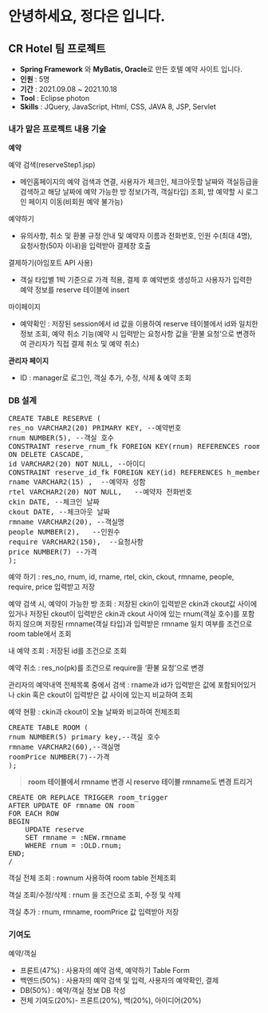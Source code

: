 # 안녕하세요, 정다은 입니다.

## CR Hotel 팀 프로젝트
* **Spring Framework** 와 **MyBatis, Oracle**로 만든 호텔 예약 사이트 입니다.
* **인원** : 5명
* **기간** : 2021.09.08 ~ 2021.10.18
* **Tool** : Eclipse photon
* **Skills** : JQuery, JavaScript, Html, CSS, JAVA 8, JSP, Servlet


### 내가 맡은 프로젝트 내용 기술


**예약**

예약 검색(reserveStep1.jsp)
 - 메인홈페이지의 예약 검색과 연결, 사용자가 체크인, 체크아웃할 날짜와 객실등급을 검색하고 해당 날짜에 예약 가능한 방 정보(가격, 객실타입) 조회, 방 예약할 시 로그인 페이지 이동(비회원 예약 불가능)

예약하기
 - 유의사항, 취소 및 환불 규정 안내 및 예약자 이름과 전화번호, 인원 수(최대 4명), 요청사항(50자 이내)을 입력받아 결제창 호출

결제하기(아임포트 API 사용)
- 객실 타입별 1박 기준으로 가격 적용, 결제 후 예약번호 생성하고 사용자가 입력한 예약 정보를 reserve 테이블에 insert

 마이페이지
- 예약확인 : 저장된 session에서 id 값을 이용하여 reserve 테이블에서 id와 일치한 정보 조회, 예약 취소 기능(예약 시 입력받는 요청사항 값을 ‘환불 요청’으로 변경하여 관리자가 직접 결제 취소 및 예약 취소)

**관리자 페이지**
- ID : manager로 로그인, 객실 추가, 수정, 삭제 & 예약 조회


### DB 설계
<pre>
CREATE TABLE RESERVE (
res_no VARCHAR2(20) PRIMARY KEY, --예약번호
rnum NUMBER(5), --객실 호수
CONSTRAINT reserve_rnum_fk FOREIGN KEY(rnum) REFERENCES room(rnum)
ON DELETE CASCADE,
id VARCHAR2(20) NOT NULL, --아이디
CONSTRAINT reserve_id_fk FOREIGN KEY(id) REFERENCES h_member(id),
rname VARCHAR2(15) ,  --예약자 성함
rtel VARCHAR2(20) NOT NULL,   --예약자 전화번호
ckin DATE, --체크인 날짜
ckout DATE, --체크아웃 날짜
rmname VARCHAR2(20), --객실명
people NUMBER(2),   --인원수
require VARCHAR2(150),  --요청사항
price NUMBER(7) --가격
);
</pre>


예약 하기 : res_no, rnum, id, rname, rtel, ckin, ckout, rmname, people, require, price 입력받고 저장

예약 검색 시, 예약이 가능한 방 조회 : 저장된 ckin이 입력받은 ckin과 ckout값 사이에 있거나 저장된 ckout이 입력받은 ckin과 ckout 사이에 있는 rnum(객실 호수)를 포함하지 않으며 저장된 rmname(객실 타입)과 입력받은 rmname 일치 여부를 조건으로 room table에서 조회

내 예약 조회 : 저장된 id를 조건으로 조회

예약 취소 : res_no(pk)를 조건으로 require을 ‘환불 요청’으로 변경

관리자의 예약내역 전체목록 중에서 검색 : rname과 id가 입력받은 값에 포함되어있거나 ckin 혹은 ckout이 입력받은 값 사이에 있는지 비교하여 조회

예약 현황 : ckin과 ckout이 오늘 날짜와 비교하여 전체조회

<pre>
CREATE TABLE ROOM (
rnum NUMBER(5) primary key,--객실 호수
rmname VARCHAR2(60),--객실명
roomPrice NUMBER(7)--가격
);
</pre>
> **room 테이블에서 rmname 변경 시 reserve 테이블 rmname도 변경 트리거**
<pre>
CREATE OR REPLACE TRIGGER room_trigger 
AFTER UPDATE OF rmname ON room
FOR EACH ROW 
BEGIN
    UPDATE reserve
    SET rmname = :NEW.rmname
    WHERE rnum = :OLD.rnum;
END;
/
</pre>
객실 전체 조회 : rownum 사용하여 room table 전체조회

객실 조회/수정/삭제 : rnum 을 조건으로 조회, 수정 및 삭제

객실 추가 : rnum, rmname, roomPrice 값 입력받아 저장





### 기여도

예약/객실
- 프론트(47%) : 사용자의 예약 검색, 예약하기 Table Form
- 백엔드(50%) : 사용자의 예약 검색 및 입력, 사용자의 예약확인, 결제
- DB(50%) : 예약/객실 정보 DB 작성
- 전체 기여도(20%)- 프론트(20%), 백(20%), 아이디어(20%)
